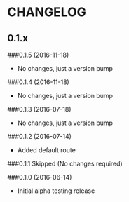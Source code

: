 # CHANGELOG

## 0.1.x

###0.1.5 (2016-11-18)
- No changes, just a version bump

###0.1.4 (2016-11-18)
- No changes, just a version bump

###0.1.3 (2016-07-18)
- No changes, just a version bump

###0.1.2 (2016-07-14)
- Added default route

###0.1.1 Skipped (No changes required)

###0.1.0 (2016-06-14)
- Initial alpha testing release
